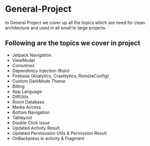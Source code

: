 # General-Project
In General Project we cover up all the topics which are need for clean architecture and used in all small to large projects.

## Following are the topics we cover in project
* Jetpack Navigation
* ViewModel
* Coroutines 
* Dependency Injection (Koin)
* Firebase (Analytics, Crashlytics, RemoteConfig)
* Custom DarkMode Theme
* Billing
* App Language 
* DiffUtils
* Room Database
* Media Access
* Bottom Navigation
* Tablayout
* Double Click issue
* Updated Activity Result
* Updated Permisssion Utils & Permission Result
* OnBackpress in activity & Fragment


